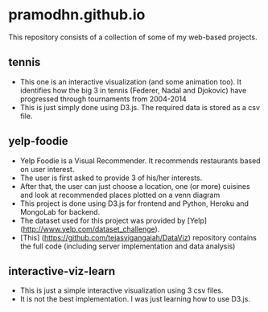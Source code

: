 # pramodhn.github.io
This repository consists of a collection of some of my web-based projects.

tennis
------
- This one is an interactive visualization (and some animation too). It identifies how the big 3 in tennis (Federer, Nadal and Djokovic) have progressed through tournaments from 2004-2014
- This is just simply done using D3.js. The required data is stored as a csv file.

yelp-foodie
-----------
- Yelp Foodie is a Visual Recommender. It recommends restaurants based on user interest.
- The user is first asked to provide 3 of his/her interests.
- After that, the user can just choose a location, one (or more) cuisines and look at recommended places plotted on a venn diagram
- This project is done using D3.js for frontend and Python, Heroku and MongoLab for backend.
- The dataset used for this project was provided by [Yelp] (http://www.yelp.com/dataset_challenge).
- [This] (https://github.com/tejasvigangaiah/DataViz) repository contains the full code (including server implementation and data analysis)

interactive-viz-learn
---------------------
- This is just a simple interactive visualization using 3 csv files.
- It is not the best implementation. I was just learning how to use D3.js.
